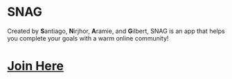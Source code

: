 # SNAG

Created by **S**antiago, **N**irjhor, **A**ramie, and **G**ilbert, SNAG is an app that helps you complete your goals with a warm online community!

# [Join Here](https://gwc-hackathon.vercel.app/)


